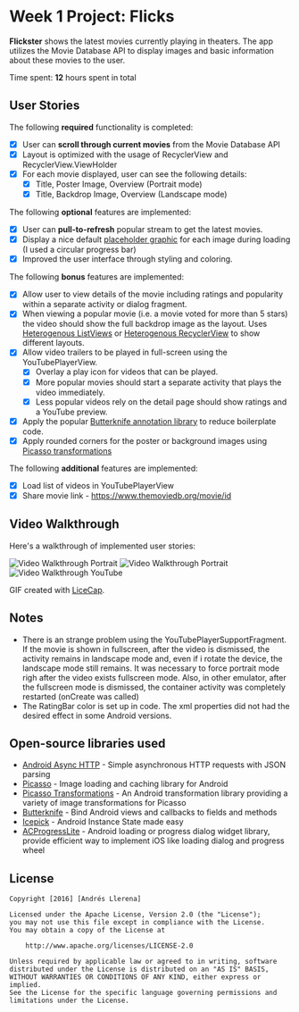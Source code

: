# Week 1 Project: Flicks

**Flickster** shows the latest movies currently playing in theaters. The app utilizes the Movie Database API to display images and basic information about these movies to the user.

Time spent: **12** hours spent in total

## User Stories

The following **required** functionality is completed:

* [x] User can **scroll through current movies** from the Movie Database API
* [x] Layout is optimized with the usage of RecyclerView and RecyclerView.ViewHolder
* [x] For each movie displayed, user can see the following details:
  * [x] Title, Poster Image, Overview (Portrait mode)
  * [x] Title, Backdrop Image, Overview (Landscape mode)

The following **optional** features are implemented:

* [x] User can **pull-to-refresh** popular stream to get the latest movies.
* [x] Display a nice default [placeholder graphic](http://guides.codepath.com/android/Displaying-Images-with-the-Picasso-Library#configuring-picasso) for each image during loading (I used a circular progress bar)
* [x] Improved the user interface through styling and coloring.

The following **bonus** features are implemented:

* [x] Allow user to view details of the movie including ratings and popularity within a separate activity or dialog fragment.
* [x] When viewing a popular movie (i.e. a movie voted for more than 5 stars) the video should show the full backdrop image as the layout.  Uses [Heterogenous ListViews](http://guides.codepath.com/android/Implementing-a-Heterogenous-ListView) or [Heterogenous RecyclerView](http://guides.codepath.com/android/Heterogenous-Layouts-inside-RecyclerView) to show different layouts.
* [x] Allow video trailers to be played in full-screen using the YouTubePlayerView.
    * [x] Overlay a play icon for videos that can be played.
    * [x] More popular movies should start a separate activity that plays the video immediately.
    * [x] Less popular videos rely on the detail page should show ratings and a YouTube preview.
* [x] Apply the popular [Butterknife annotation library](http://guides.codepath.com/android/Reducing-View-Boilerplate-with-Butterknife) to reduce boilerplate code.
* [x] Apply rounded corners for the poster or background images using [Picasso transformations](https://guides.codepath.com/android/Displaying-Images-with-the-Picasso-Library#other-transformations)

The following **additional** features are implemented:

* [x] Load list of videos in YouTubePlayerView
* [x] Share movie link - https://www.themoviedb.org/movie/id

## Video Walkthrough

Here's a walkthrough of implemented user stories:

<img src='http://i.imgur.com/A3vqUqI.gif' title='Video Walkthrough Portrait' width='' alt='Video Walkthrough Portrait' />

<img src='http://i.imgur.com/7gUE77e.gif' title='Video Walkthrough Portrait' width='' alt='Video Walkthrough Portrait' />

<img src='http://i.imgur.com/hdS9zm7.gif' title='Video Walkthrough YouTube' width='' alt='Video Walkthrough YouTube' />

GIF created with [LiceCap](http://www.cockos.com/licecap/).

## Notes

- There is an strange problem using the YouTubePlayerSupportFragment. If the movie is shown in fullscreen, after the video is dismissed, the activity remains in landscape mode and, even if i rotate the device, the landscape mode still remains. It was necessary to force portrait mode righ after the video exists fullscreen mode. Also, in other emulator, after the fullscreen mode is dismissed, the container activity was completely restarted (onCreate was called)
- The RatingBar color is set up in code. The xml properties did not had the desired effect in some Android versions.

## Open-source libraries used

- [Android Async HTTP](https://github.com/loopj/android-async-http) - Simple asynchronous HTTP requests with JSON parsing
- [Picasso](http://square.github.io/picasso/) - Image loading and caching library for Android
- [Picasso Transformations](https://github.com/wasabeef/picasso-transformations) - An Android transformation library providing a variety of image transformations for Picasso
- [Butterknife](http://jakewharton.github.io/butterknife/) - Bind Android views and callbacks to fields and methods
- [Icepick](https://github.com/frankiesardo/icepick) - Android Instance State made easy
- [ACProgressLite](https://github.com/Cloudist/ACProgressLite) - Android loading or progress dialog widget library, provide efficient way to implement iOS like loading dialog and progress wheel

## License

    Copyright [2016] [Andrés Llerena]

    Licensed under the Apache License, Version 2.0 (the "License");
    you may not use this file except in compliance with the License.
    You may obtain a copy of the License at

        http://www.apache.org/licenses/LICENSE-2.0

    Unless required by applicable law or agreed to in writing, software
    distributed under the License is distributed on an "AS IS" BASIS,
    WITHOUT WARRANTIES OR CONDITIONS OF ANY KIND, either express or implied.
    See the License for the specific language governing permissions and
    limitations under the License.
